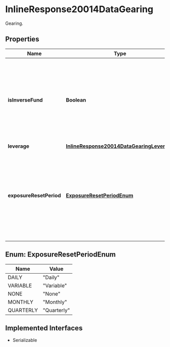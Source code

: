 

# InlineResponse20014DataGearing

Gearing.

## Properties

Name | Type | Description | Notes
------------ | ------------- | ------------- | -------------
**isInverseFund** | **Boolean** | Flags ETPs that deliver short exposure to an index, including leveraged short exposure. This data is available for all the regions. |  [optional]
**leverage** | [**InlineResponse20014DataGearingLeverage**](InlineResponse20014DataGearingLeverage.md) |  |  [optional]
**exposureResetPeriod** | [**ExposureResetPeriodEnum**](#ExposureResetPeriodEnum) | Exposure reset frequency of leveraged and inverse ETPs, text and standardized value available. This data is available for all the regions. |  [optional]



## Enum: ExposureResetPeriodEnum

Name | Value
---- | -----
DAILY | &quot;Daily&quot;
VARIABLE | &quot;Variable&quot;
NONE | &quot;None&quot;
MONTHLY | &quot;Monthly&quot;
QUARTERLY | &quot;Quarterly&quot;


## Implemented Interfaces

* Serializable


